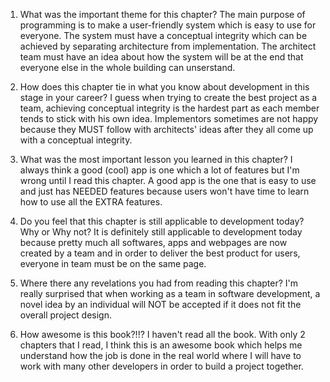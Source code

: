 
1) What was the important theme for this chapter?
The main purpose of programming is to make a user-friendly system which is easy to use for everyone. The system must have a conceptual integrity which can be achieved by separating architecture from implementation. The architect team must have an idea about how the system will be at the end that everyone else in the whole building can unserstand. 

2) How does this chapter tie in what you know about development in this stage in your career?
I guess when trying to create the best project as a team, achieving conceptual integrity is the hardest part as each member tends to stick with his own idea. Implementors sometimes are not happy because they MUST follow with architects' ideas after they all come up with a conceptual integrity.

3) What was the most important lesson you learned in this chapter?
I always think a good (cool) app is one which a lot of features but I'm wrong until I read this chapter. A good app is the one that is easy to use and just has NEEDED features because users won't have time to learn how to use all the EXTRA features.

4) Do you feel that this chapter is still applicable to development today? Why or Why not?
It is definitely still applicable to development today because pretty much  all softwares, apps and webpages are now created by a team and in order to deliver the best product for users, everyone in team must be on the same page.

5) Where there any revelations you had from reading this chapter?
I'm really surprised that when working as a team in software development, a novel idea by an individual will NOT be accepted if it does not fit the overall project design.

6) How awesome is this book?!!?
I haven't read all the book. With only 2 chapters that I read, I think this is an awesome book which helps me understand how the job is done in the real world where I will have to work with many other developers in order to build a project together. 